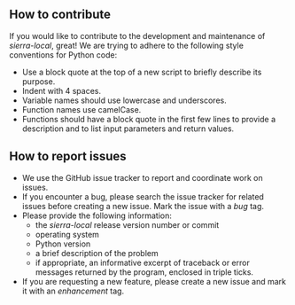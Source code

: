 ## How to contribute

If you would like to contribute to the development and maintenance of *sierra-local*, great!  We are trying to adhere to the following style conventions for Python code:

* Use a block quote at the top of a new script to briefly describe its purpose.
* Indent with 4 spaces.
* Variable names should use lowercase and underscores.
* Function names use camelCase.
* Functions should have a block quote in the first few lines to provide a description and to list input parameters and return values.

## How to report issues

* We use the GitHub issue tracker to report and coordinate work on issues.  
* If you encounter a bug, please search the issue tracker for related issues before creating a new issue.  Mark the issue with a *bug* tag.
* Please provide the following information:
  * the *sierra-local* release version number or commit
  * operating system
  * Python version
  * a brief description of the problem
  * if appropriate, an informative excerpt of traceback or error messages returned by the program, enclosed in triple ticks.
* If you are requesting a new feature, please create a new issue and mark it with an *enhancement* tag.
